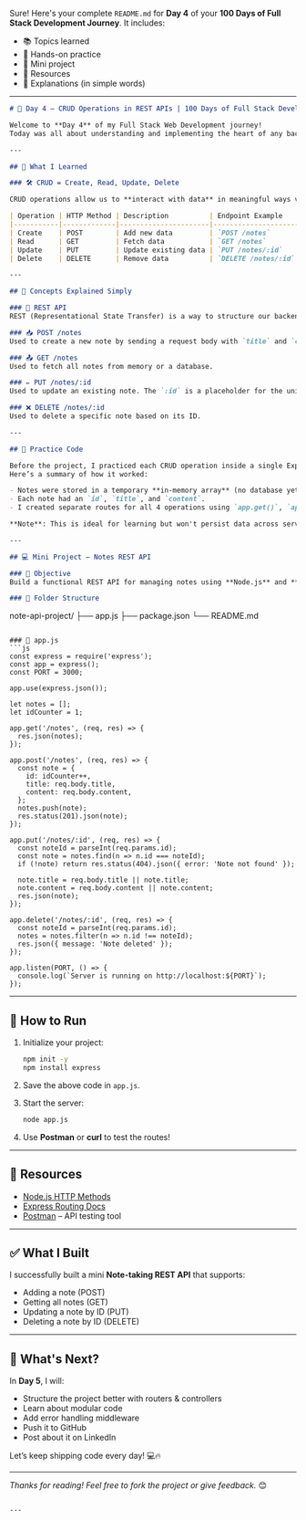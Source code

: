 Sure! Here's your complete `README.md` for **Day 4** of your **100 Days of Full Stack Development Journey**. It includes:

- 📚 Topics learned  
- 🔧 Hands-on practice  
- 📁 Mini project  
- 📎 Resources  
- 🧠 Explanations (in simple words)

---

```markdown
# 📅 Day 4 – CRUD Operations in REST APIs | 100 Days of Full Stack Development

Welcome to **Day 4** of my Full Stack Web Development journey!  
Today was all about understanding and implementing the heart of any backend system — **CRUD operations** using **Node.js and Express**.

---

## 📘 What I Learned

### 🛠️ CRUD = Create, Read, Update, Delete

CRUD operations allow us to **interact with data** in meaningful ways via HTTP requests:

| Operation | HTTP Method | Description          | Endpoint Example     |
|-----------|-------------|----------------------|----------------------|
| Create    | POST        | Add new data         | `POST /notes`        |
| Read      | GET         | Fetch data           | `GET /notes`         |
| Update    | PUT         | Update existing data | `PUT /notes/:id`     |
| Delete    | DELETE      | Remove data          | `DELETE /notes/:id`  |

---

## 🧠 Concepts Explained Simply

### 🔁 REST API
REST (Representational State Transfer) is a way to structure our backend APIs so that clients (like browsers or frontend apps) can easily interact with them using URLs and HTTP methods.

### 📥 POST /notes
Used to create a new note by sending a request body with `title` and `content`.

### 📤 GET /notes
Used to fetch all notes from memory or a database.

### ✏️ PUT /notes/:id
Used to update an existing note. The `:id` is a placeholder for the unique identifier of the note.

### ❌ DELETE /notes/:id
Used to delete a specific note based on its ID.

---

## 🧪 Practice Code

Before the project, I practiced each CRUD operation inside a single Express server.  
Here’s a summary of how it worked:

- Notes were stored in a temporary **in-memory array** (no database yet).
- Each note had an `id`, `title`, and `content`.
- I created separate routes for all 4 operations using `app.get()`, `app.post()`, `app.put()`, and `app.delete()`.

**Note**: This is ideal for learning but won't persist data across server restarts.

---

## 💻 Mini Project – Notes REST API

### 🎯 Objective
Build a functional REST API for managing notes using **Node.js** and **Express**.

### 📁 Folder Structure
```
note-api-project/
├── app.js
├── package.json
└── README.md
```

### 📜 app.js
```js
const express = require('express');
const app = express();
const PORT = 3000;

app.use(express.json());

let notes = [];
let idCounter = 1;

app.get('/notes', (req, res) => {
  res.json(notes);
});

app.post('/notes', (req, res) => {
  const note = {
    id: idCounter++,
    title: req.body.title,
    content: req.body.content,
  };
  notes.push(note);
  res.status(201).json(note);
});

app.put('/notes/:id', (req, res) => {
  const noteId = parseInt(req.params.id);
  const note = notes.find(n => n.id === noteId);
  if (!note) return res.status(404).json({ error: 'Note not found' });

  note.title = req.body.title || note.title;
  note.content = req.body.content || note.content;
  res.json(note);
});

app.delete('/notes/:id', (req, res) => {
  const noteId = parseInt(req.params.id);
  notes = notes.filter(n => n.id !== noteId);
  res.json({ message: 'Note deleted' });
});

app.listen(PORT, () => {
  console.log(`Server is running on http://localhost:${PORT}`);
});
```

---

## 📝 How to Run

1. Initialize your project:
   ```bash
   npm init -y
   npm install express
   ```

2. Save the above code in `app.js`.

3. Start the server:
   ```bash
   node app.js
   ```

4. Use **Postman** or **curl** to test the routes!

---

## 🔗 Resources

- [Node.js HTTP Methods](https://developer.mozilla.org/en-US/docs/Web/HTTP/Methods)
- [Express Routing Docs](https://expressjs.com/en/guide/routing.html)
- [Postman](https://www.postman.com/) – API testing tool

---

## ✅ What I Built

I successfully built a mini **Note-taking REST API** that supports:
- Adding a note (POST)
- Getting all notes (GET)
- Updating a note by ID (PUT)
- Deleting a note by ID (DELETE)

---

## 🚀 What's Next?

In **Day 5**, I will:
- Structure the project better with routers & controllers
- Learn about modular code
- Add error handling middleware
- Push it to GitHub
- Post about it on LinkedIn

Let’s keep shipping code every day! 💻🔥

---

_Thanks for reading! Feel free to fork the project or give feedback._ 😊
```

---

